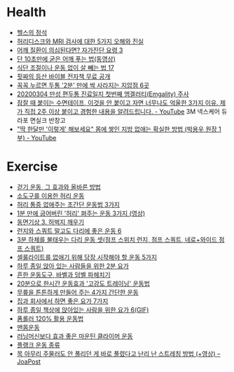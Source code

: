 Health
======
* [헬스의 정석](http://ppss.kr/archives/38193)
* [허리디스크와 MRI 검사에 대한 5가지 오해와 진실](http://ppss.kr/archives/38267)
* [어깨 질환이 의심된다면? 자가진단 요령 3](http://www.huffingtonpost.kr/2015/04/25/story_n_7141590.html)
* [단 10초만에 굳은 어깨 푸는 법(동영상)](http://www.huffingtonpost.kr/2016/01/13/story_n_5569533.html?1452652843)
* [식단 조절이나 운동 없이 살 빼는 법 17](http://www.huffingtonpost.kr/2015/05/15/story_n_7289058.html)
* [핏짜의 등산 바이블 전자책 무료 공개](http://bestseller.tistory.com/)
* [꼭꼭 누르면 두통 '2분' 만에 싹 사라지는 지압점 6곳](http://www.insight.co.kr/newsRead.php?ArtNo=98820)
* [20200304 만성 편두통 진료일지 첫번째 앰겔러티(Emgality) 주사](https://realignist.me/20200304-migraine-diary-93fb8b550484)
* [잠잘 때 붙이는 수면테이프, 이것을 안 붙이고 자면 너무나도 억울한 3가지 이유. 제가 직접 2주 이상 붙이고 경험한 내용을 알려드립니다. - YouTube](https://www.youtube.com/watch?v=mmhNXCTLUiQ) 3M 넥스케어 듀라포 면실크 반창고
* ["딱 한달만 '이렇게' 해보세요" 몸에 쌓인 지방 없애는 확실한 방법 (박용우 원장 1부) - YouTube](https://www.youtube.com/watch?v=EQ62uHH2qiQ)

# Exercise
* [걷기 운동, 그 효과와 올바른 방법](http://ppss.kr/archives/41198)
* [소도구를 이용한 허리 운동](http://media.daum.net/life/health/today)
* [허리 통증 없애주는 초간단 운동법 3가지](http://m.insight.co.kr/newsRead.php?ArtNo=67516)
* [1분 만에 굽어버린 '허리' 펴주는 운동 3가지 (영상)](http://m.insight.co.kr/newsRead.php?ArtNo=67363)
* [동면기상 3. 허벅지 깨우기](http://media.daum.net/life/health/diet/newsview?newsId=20150217101005862&RIGHT_LIFE=R1)
* [런지와 스쿼트 말고도 다리에 좋은 운동 6](http://www.huffingtonpost.kr/2015/01/07/story_n_6427164.html)
* [3분 하체를 불태우는 다리 운동 셋(점프 스위치 런지, 점프 스쿼트, 네로+와이드 점프 스쿼트)](http://trainerkang.com/2085)
* [셀룰라이트를 없애기 위해 당장 시작해야 할 운동 5가지](http://www.huffingtonpost.kr/2015/04/09/story_n_7006794.html)
* [하루 종일 앉아 있는 사람들을 위한 2분 요가](http://www.huffingtonpost.kr/2015/04/23/story_n_7123940.html)
* [흔한 운동도구, 바벨과 덤벨 파헤치기](http://www.huffingtonpost.kr/azura-lee/story_b_7199070.html)
* [20분으로 한시간 운동효과 '고강도 트레이닝' 운동법](http://media.daum.net/life/health/diet/newsview?newsId=20150427171615033)
* [무릎을 튼튼하게 만들어 주는 4가지 간단한 운동](http://www.huffingtonpost.kr/yongwhan-park/story_b_7239940.html)
* [집과 회사에서 하면 좋은 요가 7가지](http://www.huffingtonpost.kr/2015/06/16/story_n_7591992.html)
* [하루 종일 책상에 앉아있는 사람을 위한 요가 6(GIF)](http://www.huffingtonpost.kr/2015/07/09/story_n_7758924.html)
* [폼롤러 120% 활용 운동법](http://media.daum.net/life/outdoor/photo/newsview?newsId=20161007174603251)
* [맨몸운동](http://magazine.channel.daum.net/p/tag/%EB%A7%A8%EB%AA%B8%EC%9A%B4%EB%8F%99?category=jamiet)
* [러닝머신보다 효과 좋은 마운틴 클라이머 운동](https://brunch.co.kr/@tenbody/1419)
* [플랭크 운동 종류](https://imgur.com/a/x2TYgyv)
* [목 아무리 주물러도 안 풀리던 게 바로 풀렸다고 난리 난 스트레칭 방법 (+영상) – JoaPost](http://joapost.com/?p=252921)

